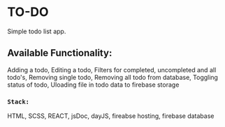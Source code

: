 # TO-DO 

Simple todo list app.

## Available Functionality:

Adding a todo,
Editing a todo,
Filters for completed, uncompleted and all todo's,
Removing single todo, 
Removing all todo from database,
Toggling status of todo,
Uloading file in todo data to firebase storage

### `Stack:`

HTML, SCSS, REACT, jsDoc, dayJS, fireabse hosting, firebase database
